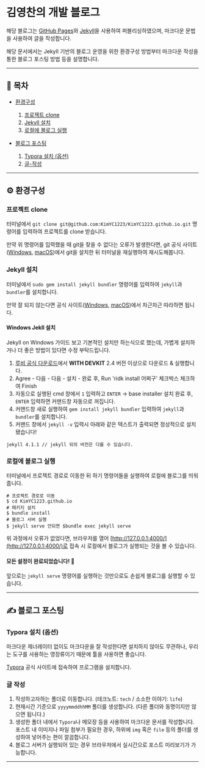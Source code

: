 # 김영찬의 개발 블로그

해당 블로그는 [GitHub Pages](https://pages.github.com/)와 [Jekyll](https://jekyllrb.com/)을 사용하여 퍼블리싱하였으며, 마크다운 문법을 사용하여 글을 작성합니다.

해당 문서에서는 Jekyll 기반의 블로그 운영을 위한 환경구성 방법부터 마크다운 작성을 통한 블로그 포스팅 방법 등을 설명합니다.

----

## 📖 목차

- [환경구성](#️-환경구성)
  1. [프로젝트 clone](#프로젝트-clone)
  2. [Jekyll 설치](#jekyll-설치)
  3. [로컬에 블로그 실행](#로컬에-블로그-실행)

- [블로그 포스팅](#️-블로그-포스팅)
  1. [Typora 설치 (옵션)](#typora-설치-옵션)
  2. [글-작성](#글-작성)
  
----
  
## ⚙️ 환경구성

### 프로젝트 clone

터미널에서 `git clone git@github.com:KimYC1223/KimYC1223.github.io.git` 명령어를 입력하여 프로젝트를 clone 받습니다.

만약 위 명령어를 입력했을 때 git을 찾을 수 없다는 오류가 발생한다면, git 공식 사이트([Windows](https://git-scm.com/download/win), [macOS](https://git-scm.com/download/mac))에서 git을 설치한 뒤 터미널을 재실행하여 재시도해봅니다.

### Jekyll 설치

터미널에서 `sudo gem install jekyll bundler` 명령어를 입력하여 `jekyll`과 `bundler`를 설치합니다.

만약 잘 되지 않는다면 공식 사이트([Windows](https://jekyllrb.com/docs/installation/windows/), [macOS](https://jekyllrb.com/docs/installation/macos/))에서 차근차근 따라하면 됩니다.

#### Windows Jekll 설치 

Jekyll on Windows 가이드 보고 기본적인 설치만 하는식으로 했는데, 가볍게 설치하거나 더 좋은 방법이 있다면 수정 부탁드립니다.

1. [루비 공식 다운로드](https://rubyinstaller.org/downloads/)에서 **WITH DEVKIT** 2.4 버전 이상으로 다운로드 & 실행합니다.
2. Agree - 다음 - 다음 - 설치 - 완료 후, Run 'ridk install 어쩌구' 체크박스 체크하여 Finish
3. 자동으로 실행된 cmd 창에서 `1` 입력하고 `ENTER` → base installer 설치 완료 후, `ENTER` 입력하면 커맨드창 자동으로 꺼집니다.
4. 커맨드창 새로 실행하여 `gem install jekyll bundler` 입력하여 `jekyll`과 `bundler`를 설치합니다.
5. 커맨드 창에서 `jekyll -v` 입력시 아래와 같은 텍스트가 출력되면 정상적으로 설치 됐습니다!

```shell
jekyll 4.1.1 // jekyll 뒤의 버전은 다를 수 있습니다.
```

### 로컬에 블로그 실행

터미널에서 프로젝트 경로로 이동한 뒤 하기 명령어들을 실행하여 로컬에 블로그를 띄워줍니다.

```shell
# 프로젝트 경로로 이동
$ cd KimYC1223.github.io
# 패키지 설치
$ bundle install
# 블로그 서버 실행
$ jekyll serve 안되면 $bundle exec jekyll serve
```

위 과정에서 오류가 없었다면, 브라우저를 열어 [http://127.0.0.1:4000/](http://127.0.0.1:4000/)로 접속 시 로컬에서 블로그가 실행되는 것을 볼 수 있습니다.

#### 모든 설정이 완료되었습니다! 🎉

앞으로는 `jekyll serve` 명령어를 실행하는 것만으로도 손쉽게 블로그를 실행할 수 있습니다.

----

## ✍️ 블로그 포스팅

### Typora 설치 (옵션)

마크다운 제너레이터 없이도 마크다운을 잘 작성한다면 설치하지 않아도 무관하나, 우리는 도구를 사용하는 영장류이기 때문에 툴을 사용하면 좋습니다.

[Typora](https://typora.io/) 공식 사이트에 접속하여 프로그램을 설치합니다.

### 글 작성

1. 작성하고자하는 폴더로 이동합니다. (테크노트: `tech` / 소소한 이야기: `life`)
2. 현재시간 기준으로 `yyyymmddhhMM` 폴더를 생성합니다. (다른 폴더와 동명이지만 않으면 됩니다.)
3. 생성한 폴더 내에서 `Typora`나 메모장 등을 사용하여 마크다운 문서를 작성합니다. 포스트 내 이미지나 파일 첨부가 필요한 경우, 하위에 `img` 혹은 `file` 등의 폴더를 생성하여 넣어주는 편이 깔끔합니다.
4. 블로그 서버가 실행되어 있는 경우 브라우저에서 실시간으로 포스트 미리보기가 가능합니다.

---- 

